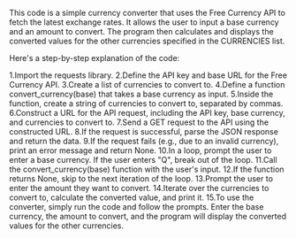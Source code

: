 This code is a simple currency converter that uses the Free Currency API to fetch the latest exchange rates. It allows the user to input a base currency and an amount to convert. The program then calculates and displays the converted values for the other currencies specified in the CURRENCIES list.

Here's a step-by-step explanation of the code:

1.Import the requests library.
2.Define the API key and base URL for the Free Currency API.
3.Create a list of currencies to convert to.
4.Define a function convert_currency(base) that takes a base currency as input.
5.Inside the function, create a string of currencies to convert to, separated by commas.
6.Construct a URL for the API request, including the API key, base currency, and currencies to convert to.
7.Send a GET request to the API using the constructed URL.
8.If the request is successful, parse the JSON response and return the data.
9.If the request fails (e.g., due to an invalid currency), print an error message and return None.
10.In a loop, prompt the user to enter a base currency. If the user enters "Q", break out of the loop.
11.Call the convert_currency(base) function with the user's input.
12.If the function returns None, skip to the next iteration of the loop.
13.Prompt the user to enter the amount they want to convert.
14.Iterate over the currencies to convert to, calculate the converted value, and print it.
15.To use the converter, simply run the code and follow the prompts. Enter the base currency, the amount to convert, and the program will display the converted values for the other currencies.



